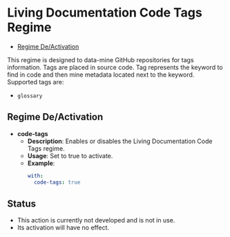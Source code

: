 # Living Documentation Code Tags Regime

- [Regime De/Activation](#regime-deactivation)

This regime is designed to data-mine GitHub repositories for tags information. Tags are placed in source code. Tag represents the keyword to find in code and then mine metadata located next to the keyword.
Supported tags are:
- `glossary`

## Regime De/Activation

- **code-tags**
  - **Description**: Enables or disables the Living Documentation Code Tags regime.
  - **Usage**: Set to true to activate.
  - **Example**:
    ```yaml
    with:
      code-tags: true
    ```
    
## Status
- This action is currently not developed and is not in use.
- Its activation will have no effect.
